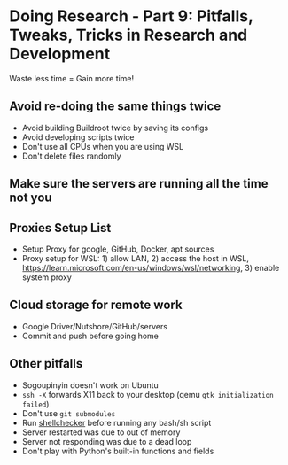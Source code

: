 # Doing Research - Part 9: Pitfalls, Tweaks, Tricks in Research and Development

Waste less time = Gain more time!

<!-- more -->

## Avoid re-doing the same things twice

- Avoid building Buildroot twice by saving its configs
- Avoid developing scripts twice
- Don't use all CPUs when you are using WSL
- Don't delete files randomly

## Make sure the servers are running all the time not you

## Proxies Setup List

- Setup Proxy for google, GitHub, Docker, apt sources
- Proxy setup for WSL: 1) allow LAN, 2) access the host in WSL,
https://learn.microsoft.com/en-us/windows/wsl/networking, 3) enable system proxy

## Cloud storage for remote work

- Google Driver/Nutshore/GitHub/servers
- Commit and push before going home 

## Other pitfalls

- Sogoupinyin doesn't work on Ubuntu
- `ssh -X` forwards X11 back to your desktop (qemu `gtk initialization failed`)
- Don't use `git submodules`
- Run [shellchecker](https://github.com/koalaman/shellcheck) before running any bash/sh script
- Server restarted was due to out of memory
- Server not responding was due to a dead loop
- Don't play with Python's built-in functions and fields